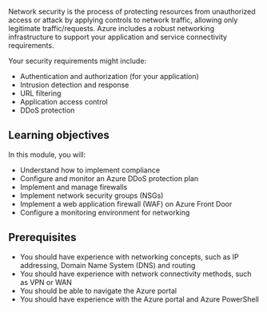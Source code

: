 Network security is the process of protecting resources from unauthorized access or attack by applying controls to network traffic, allowing only legitimate traffic/requests. Azure includes a robust networking infrastructure to support your application and service connectivity requirements.

Your security requirements might include:

 -  Authentication and authorization (for your application)
 -  Intrusion detection and response
 -  URL filtering
 -  Application access control
 -  DDoS protection

## Learning objectives

In this module, you will:

 -  Understand how to implement compliance
 -  Configure and monitor an Azure DDoS protection plan
 -  Implement and manage firewalls
 -  Implement network security groups (NSGs)
 -  Implement a web application firewall (WAF) on Azure Front Door
 -  Configure a monitoring environment for networking

## Prerequisites

 -  You should have experience with networking concepts, such as IP addressing, Domain Name System (DNS) and routing
 -  You should have experience with network connectivity methods, such as VPN or WAN
 -  You should be able to navigate the Azure portal
 -  You should have experience with the Azure portal and Azure PowerShell
